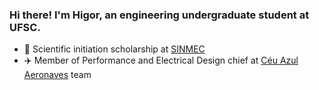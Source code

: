 ### Hi there! I'm Higor, an engineering undergraduate student at UFSC.

- 🔭 Scientific initiation scholarship at [SINMEC](https://github.com/sinmec)
- ✈️ Member of Performance and Electrical Design chief at [Céu Azul Aeronaves](https://github.com/CeuAzul) team</p>
